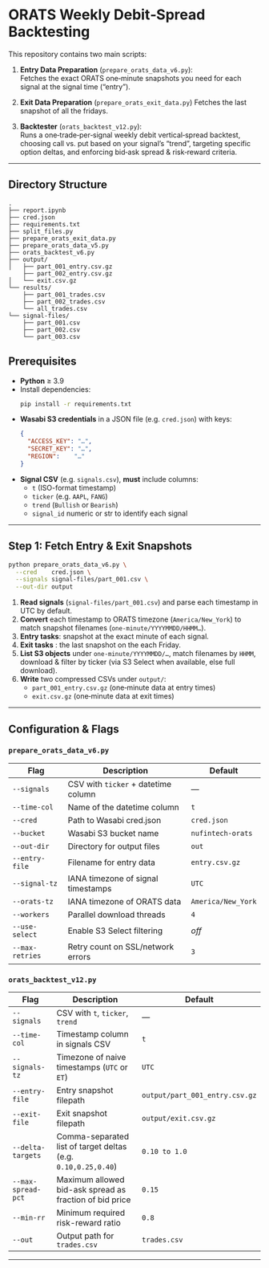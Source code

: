 ﻿# ORATS Weekly Debit‐Spread Backtesting

This repository contains two main scripts:

1. **Entry Data Preparation** (`prepare_orats_data_v6.py`):  
   Fetches the exact ORATS one‐minute snapshots you need for each signal at the signal time (“entry”).

1. **Exit Data Preparation** (`prepare_orats_exit_data.py`)
   Fetches the last snapshot of all the fridays.

1. **Backtester** (`orats_backtest_v12.py`):  
   Runs a one‐trade‐per‐signal weekly debit vertical‐spread backtest, choosing call vs. put based on your signal’s “trend”, targeting specific option deltas, and enforcing bid‐ask spread & risk‐reward criteria.

---

## Directory Structure

```
.
├── report.ipynb
├── cred.json
├── requirements.txt
├── split_files.py
├── prepare_orats_exit_data.py
├── prepare_orats_data_v5.py
├── orats_backtest_v6.py
├── output/
│   ├── part_001_entry.csv.gz
    ├── part_002_entry.csv.gz
│   └── exit.csv.gz
└── results/
    ├── part_001_trades.csv
    ├── part_002_trades.csv
    └── all_trades.csv
└── signal-files/
    ├── part_001.csv
    ├── part_002.csv
    └── part_003.csv
```

## Prerequisites

- **Python** ≥ 3.9  
- Install dependencies:
  ```bash
  pip install -r requirements.txt
  ```
- **Wasabi S3 credentials** in a JSON file (e.g. `cred.json`) with keys:
  ```json
  {
    "ACCESS_KEY": "…",
    "SECRET_KEY": "…",
    "REGION":    "…"
  }
  ```
- **Signal CSV** (e.g. `signals.csv`), **must** include columns:
  - `t` (ISO-format timestamp)
  - `ticker` (e.g. `AAPL`, `FANG`)
  - `trend` (`Bullish` or `Bearish`)
  - `signal_id` numeric or str to identify each signal

---

## Step 1: Fetch Entry & Exit Snapshots

```bash
python prepare_orats_data_v6.py \
  --cred    cred.json \
  --signals signal-files/part_001.csv \
  --out-dir output
```

1. **Read signals** (`signal-files/part_001.csv`) and parse each timestamp in UTC by default.  
2. **Convert** each timestamp to ORATS timezone (`America/New_York`) to match snapshot filenames (`one-minute/YYYYMMDD/HHMM…`).  
3. **Entry tasks**: snapshot at the exact minute of each signal.  
4. **Exit tasks** : the last snapshot on the each Friday.  
4. **List S3 objects** under `one-minute/YYYYMMDD/…`, match filenames by `HHMM`, download & filter by ticker (via S3 Select when available, else full download).  
5. **Write** two compressed CSVs under `output/`:  
   - `part_001_entry.csv.gz` (one‐minute data at entry times)  
   - `exit.csv.gz`  (one‐minute data at exit times)  
---

## Configuration & Flags

### `prepare_orats_data_v6.py`
| Flag              | Description                                             | Default                   |
|-------------------|---------------------------------------------------------|---------------------------|
| `--signals`       | CSV with `ticker` + datetime column                     | —                         |
| `--time-col`      | Name of the datetime column                             | `t`                       |
| `--cred`          | Path to Wasabi cred.json                                | `cred.json`               |
| `--bucket`        | Wasabi S3 bucket name                                   | `nufintech-orats`         |
| `--out-dir`       | Directory for output files                              | `out`                     |
| `--entry-file`    | Filename for entry data                                 | `entry.csv.gz`            |
| `--signal-tz`     | IANA timezone of signal timestamps                      | `UTC`                     |
| `--orats-tz`      | IANA timezone of ORATS data                             | `America/New_York`        |
| `--workers`       | Parallel download threads                               | `4`                      |
| `--use-select`    | Enable S3 Select filtering                              | *off*                     |
| `--max-retries`   | Retry count on SSL/network errors                       | `3`                       |

### `orats_backtest_v12.py`
| Flag               | Description                                                                                    | Default                       |
|--------------------|------------------------------------------------------------------------------------------------|-------------------------------|
| `--signals`        | CSV with `t`, `ticker`, `trend`                                                                | —                             |
| `--time-col`       | Timestamp column in signals CSV                                                                | `t`                           |
| `--signals-tz`     | Timezone of naive timestamps (`UTC` or `ET`)                                                   | `UTC`                         |
| `--entry-file`     | Entry snapshot filepath                                                                        | `output/part_001_entry.csv.gz`|
| `--exit-file`      | Exit snapshot filepath                                                                         | `output/exit.csv.gz`          |
| `--delta-targets`  | Comma-separated list of target deltas (e.g. `0.10,0.25,0.40`)                                  | `0.10 to 1.0`                 |
| `--max-spread-pct` | Maximum allowed bid-ask spread as fraction of bid price                                        | `0.15`                        |
| `--min-rr`         | Minimum required risk-reward ratio                                                             | `0.8`                         |
| `--out`            | Output path for `trades.csv`                                                                   | `trades.csv`                  |

---
